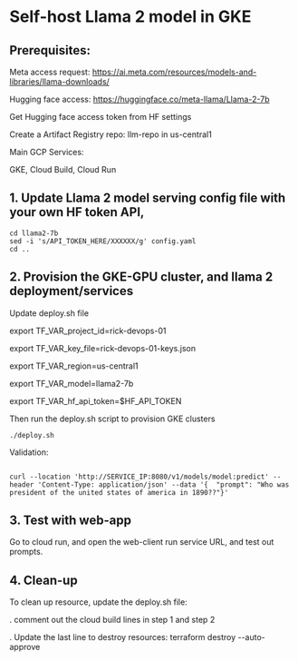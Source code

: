 # Self-host Llama 2 model in GKE
## Prerequisites:
Meta access request: https://ai.meta.com/resources/models-and-libraries/llama-downloads/

Hugging face access: https://huggingface.co/meta-llama/Llama-2-7b

Get Hugging face access token from HF settings

Create a Artifact Registry repo: llm-repo in us-central1

Main GCP Services:

GKE, Cloud Build, Cloud Run
## 1. Update Llama 2 model serving config file with your own HF token API,

```
cd llama2-7b
sed -i 's/API_TOKEN_HERE/XXXXXX/g' config.yaml
cd ..
```

## 2. Provision the GKE-GPU cluster, and llama 2 deployment/services
Update deploy.sh file

export TF_VAR_project_id=rick-devops-01

export TF_VAR_key_file=rick-devops-01-keys.json

export TF_VAR_region=us-central1

export TF_VAR_model=llama2-7b

export TF_VAR_hf_api_token=$HF_API_TOKEN

Then run the deploy.sh script to provision GKE clusters 

```
./deploy.sh

```

Validation:
```

curl --location 'http://SERVICE_IP:8080/v1/models/model:predict' --header 'Content-Type: application/json' --data '{  "prompt": "Who was president of the united states of america in 1890??"}'
```
## 3. Test with web-app
Go to cloud run, and open the web-client run service URL, and test out prompts.

## 4. Clean-up 

To clean up resource, update the deploy.sh file:

. comment out the cloud build lines in step 1 and step 2

. Update the last line to destroy resources:  terraform destroy --auto-approve
